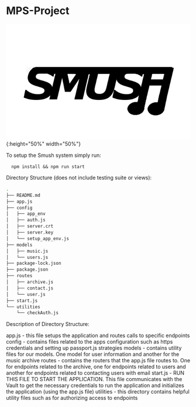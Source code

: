 # MPS-Project

![Alt text](./static/logo.png){:height="50%" width="50%"}

To setup the Smush system simply run:

```console
  npm install && npm run start
```

Directory Structure (does not include testing suite or views):

```bash
.
├── README.md
├── app.js
├── config
│   ├── app_env
│   ├── auth.js
│   ├── server.crt
│   ├── server.key
│   └── setup_app_env.js
├── models
│   ├── music.js
│   └── users.js
├── package-lock.json
├── package.json
├── routes
│   ├── archive.js
│   ├── contact.js
│   └── user.js
├── start.js
└── utilities
    └── checkAuth.js
```

Description of Directory Structure:

  app.js - this file setups the application and routes calls to specific endpoints
  config - contains files related to the apps configuration such as https credentials and setting up passport.js strategies
  models - contains utility files for our models. One model for user information and another for the music archive
  routes - contains the routers that the app.js file routes to. One for endpoints related to the archive, one for endpoints related to users and another for endpoints related to contacting users with email
  start.js - RUN THIS FILE TO START THE APPLICATION. This file communicates with the Vault to get the necessary credentials to run the application and initializes the application (using the app.js file)
  utilities - this directory contains helpful utility files such as for authorizing access to endpoints
